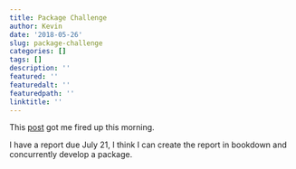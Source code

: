 ```yaml
---
title: Package Challenge
author: Kevin
date: '2018-05-26'
slug: package-challenge
categories: []
tags: []
description: ''
featured: ''
featuredalt: ''
featuredpath: ''
linktitle: ''
---
```


This [post](https://rtask.thinkr.fr/blog/our-shiny-template-to-design-a-prod-ready-app/?noredirect=en_US) got me fired up this morning. 

I have a report due July 21, I think I can create the report in bookdown and concurrently develop a package. 

